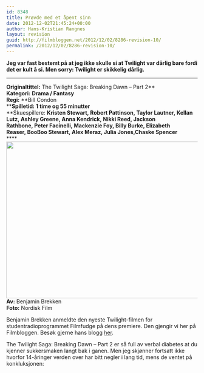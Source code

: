 ```yaml
---
id: 8348
title: Prøvde med et åpent sinn
date: 2012-12-02T21:45:24+00:00
author: Hans-Kristian Rangnes
layout: revision
guid: http://filmbloggen.net/2012/12/02/8286-revision-10/
permalink: /2012/12/02/8286-revision-10/
---
```

**Jeg var fast bestemt på at jeg ikke skulle si at Twilight var dårlig bare fordi det er kult å si. Men sorry: Twilight er skikkelig dårlig.<!--more-->**

****

**Originaltittel:** The Twilight Saga: Breaking Dawn &#8211; Part 2**  
**Kategori:** **Drama / Fantasy**  
**Regi:** **Bill Condon  
****Spilletid:** **1 time og 55 minutter**  
**Skuespillere: ****Kristen Stewart, Robert Pattinson, Taylor Lautner, Kellan Lutz, Ashley Greene, Anna Kendrick, Nikki Reed, Jackson Rathbone, Peter Facinelli, Mackenzie Foy, Billy Burke, Elizabeth Reaser, BooBoo Stewart, Alex Meraz, Julia Jones,Chaske Spencer****  
**** <a href="http://filmbloggen.net/2012/12/01/provde-med-et-apent-sinn/the-twilight-saga-breaking-dawn-part-2-2/" rel="attachment wp-att-8289"><img class="alignnone size-large wp-image-8289" src="http://filmbloggen.net/wp-content/uploads//2012/12/pntyeee23-620x413.jpg" alt="" width="620" height="413" /></a>  
**Av:** Benjamin Brekken  
**Foto:** Nordisk Film

Benjamin Brekken anmeldte den nyeste Twilight-filmen for studentradioprogrammet Filmfudge på dens premiere. Den gjengir vi her på Filmbloggen. Besøk gjerne hans blogg [her](www.judgefudge.net).

The Twilight Saga: Breaking Dawn &#8211; Part 2 er så full av verbal diabetes at du kjenner sukkersmaken langt bak i ganen. Men jeg skjønner fortsatt ikke hvorfor 14-åringer verden over har bitt negler i lang tid, mens de ventet på konkluksjonen: